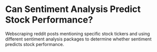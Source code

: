 # Can Sentiment Analysis Predict Stock Performance?
Webscraping reddit posts mentioning specific stock tickers and using different sentiment analysis packages to determine whether sentiment predicts stock performance. 
